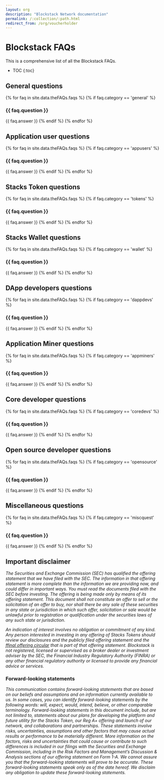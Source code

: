 ```yaml
---
layout: org
description: "Blockstack Network documentation"
permalink: /:collection/:path.html
redirect_from: /org/voucherholder
---
```

# Blockstack FAQs

This is a comprehensive list of all the Blockstack FAQs.

* TOC
{:toc}

## General questions

{% for faq in site.data.theFAQs.faqs %}
   {% if faq.category == 'general' %}
### {{ faq.question }}
{{ faq.answer }}
  {% endif %}
{% endfor %}

## Application user questions

{% for faq in site.data.theFAQs.faqs %}
   {% if faq.category == 'appusers' %}
### {{ faq.question }}
{{ faq.answer }}
  {% endif %}
{% endfor %}

## Stacks Token questions

{% for faq in site.data.theFAQs.faqs %}
   {% if faq.category == 'tokens' %}
### {{ faq.question }}
{{ faq.answer }}
  {% endif %}
{% endfor %}

## Stacks Wallet questions

{% for faq in site.data.theFAQs.faqs %}
   {% if faq.category == 'wallet' %}
### {{ faq.question }}
{{ faq.answer }}
  {% endif %}
{% endfor %}

## DApp developers questions

{% for faq in site.data.theFAQs.faqs %}
   {% if faq.category == 'dappdevs' %}
### {{ faq.question }}
{{ faq.answer }}
  {% endif %}
{% endfor %}

## Application Miner questions

{% for faq in site.data.theFAQs.faqs %}
   {% if faq.category == 'appminers' %}
### {{ faq.question }}
{{ faq.answer }}
  {% endif %}
{% endfor %}

## Core developer questions

{% for faq in site.data.theFAQs.faqs %}
   {% if faq.category == 'coredevs' %}
### {{ faq.question }}
{{ faq.answer }}
  {% endif %}
{% endfor %}

## Open source developer questions

{% for faq in site.data.theFAQs.faqs %}
   {% if faq.category == 'opensource' %}
### {{ faq.question }}
{{ faq.answer }}
  {% endif %}
{% endfor %}

## Miscellaneous questions

{% for faq in site.data.theFAQs.faqs %}
   {% if faq.category == 'miscquest' %}
### {{ faq.question }}
{{ faq.answer }}
  {% endif %}
{% endfor %}

## Important disclaimer

<i>
The Securities and Exchange Commission (SEC) has qualified the offering statement that we have filed with the SEC. The information in that offering statement is more complete than the information we are providing now, and could differ in important ways. You must read the documents filed with the SEC before investing. The offering is being made only by means of its offering statement. This document shall not constitute an offer to sell or the solicitation of an offer to buy, nor shall there be any sale of these securities in any state or jurisdiction in which such offer, solicitation or sale would be unlawful prior to registration or qualification under the securities laws of any such state or jurisdiction.
  
An indication of interest involves no obligation or commitment of any kind. Any person interested in investing in any offering of Stacks Tokens should review our disclosures and the publicly filed offering statement and the f<a href='https://stackstoken.com/circular'>final offering circular</a>  that is part of that offering statement. Blockstack is not registered, licensed or supervised as a broker dealer or investment adviser by the SEC, the Financial Industry Regulatory Authority (FINRA) or any other financial regulatory authority or licensed to provide any financial advice or services.
</i>

### Forward-looking statements

<i>This communication contains forward-looking statements that are based on our beliefs and assumptions and on information currently available to us. In some cases, you can identify forward-looking statements by the following words: will, expect, would, intend, believe, or other comparable terminology. Forward-looking statements in this document include, but are not limited to, statements about our plans for developing the platform and future utility for the Stacks Token, our Reg A+ offering and launch of our network, and collaborations and partnerships. These statements involve risks, uncertainties, assumptions and other factors that may cause actual results or performance to be materially different. More information on the factors, risks and uncertainties that could cause or contribute to such differences is included in our filings with the Securities and Exchange Commission, including in the Risk Factors and Management’s Discussion & Analysis sections of our offering statement on Form 1-A. We cannot assure you that the forward-looking statements will prove to be accurate. These forward-looking statements speak only as of the date hereof. We disclaim any obligation to update these forward-looking statements.</i>
